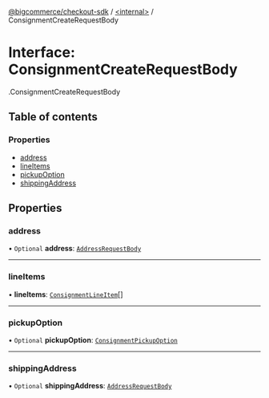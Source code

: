 [@bigcommerce/checkout-sdk](../README.md) / [<internal\>](../modules/internal_.md) / ConsignmentCreateRequestBody

# Interface: ConsignmentCreateRequestBody

[<internal>](../modules/internal_.md).ConsignmentCreateRequestBody

## Table of contents

### Properties

- [address](internal_.ConsignmentCreateRequestBody.md#address)
- [lineItems](internal_.ConsignmentCreateRequestBody.md#lineitems)
- [pickupOption](internal_.ConsignmentCreateRequestBody.md#pickupoption)
- [shippingAddress](internal_.ConsignmentCreateRequestBody.md#shippingaddress)

## Properties

### address

• `Optional` **address**: [`AddressRequestBody`](internal_.AddressRequestBody.md)

___

### lineItems

• **lineItems**: [`ConsignmentLineItem`](internal_.ConsignmentLineItem.md)[]

___

### pickupOption

• `Optional` **pickupOption**: [`ConsignmentPickupOption`](internal_.ConsignmentPickupOption.md)

___

### shippingAddress

• `Optional` **shippingAddress**: [`AddressRequestBody`](internal_.AddressRequestBody.md)
